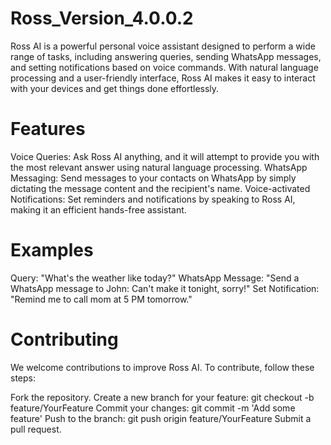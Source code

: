 # Ross_Version_4.0.0.2
Ross AI is a powerful personal voice assistant designed to perform a wide range of tasks, including answering queries, sending WhatsApp messages, and setting notifications based on voice commands. With natural language processing and a user-friendly interface, Ross AI makes it easy to interact with your devices and get things done effortlessly.

# Features
Voice Queries: Ask Ross AI anything, and it will attempt to provide you with the most relevant answer using natural language processing.
WhatsApp Messaging: Send messages to your contacts on WhatsApp by simply dictating the message content and the recipient's name.
Voice-activated Notifications: Set reminders and notifications by speaking to Ross AI, making it an efficient hands-free assistant.
# Examples
Query: "What's the weather like today?"
WhatsApp Message: "Send a WhatsApp message to John: Can't make it tonight, sorry!"
Set Notification: "Remind me to call mom at 5 PM tomorrow."
# Contributing
We welcome contributions to improve Ross AI. To contribute, follow these steps:

Fork the repository.
Create a new branch for your feature: git checkout -b feature/YourFeature
Commit your changes: git commit -m 'Add some feature'
Push to the branch: git push origin feature/YourFeature
Submit a pull request.

